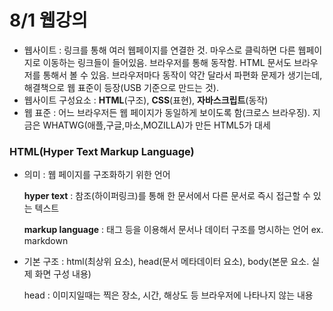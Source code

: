 # 8/1 웹강의

- 웹사이트 : 링크를 통해 여러 웹페이지를 연결한 것. 마우스로 클릭하면 다른 웹페이지로 이동하는 링크들이 들어있음. 브라우저를 통해 동작함. HTML 문서도 브라우저를 통해서 볼 수 있음. 브라우저마다 동작이 약간 달라서 파편화 문제가 생기는데, 해결책으로 웹 표준이 등장(USB 기준으로 만드는 것).
- 웹사이트 구성요소 : **HTML**(구조), **CSS**(표현), **자바스크립트**(동작)
- 웹 표준 : 어느 브라우저든 웹 페이지가 동일하게 보이도록 함(크로스 브라우징). 지금은 WHATWG(애플,구글,마소,MOZILLA)가 만든 HTML5가 대세

### **HTML(Hyper Text Markup Language)**

- 의미 : 웹 페이지를 구조화하기 위한 언어
  
  **hyper text** : 참조(하이퍼링크)를 통해 한 문서에서 다른 문서로 즉시 접근할 수 있는 텍스트
  
  **markup language** : 태그 등을 이용해서 문서나 데이터 구조를 명시하는 언어 ex. markdown

- 기본 구조 : html(최상위 요소), head(문서 메타데이터 요소), body(본문 요소. 실제 화면 구성 내용)
  
  head : 이미지일때는 찍은 장소, 시간, 해상도 등 브라우저에 나타나지 않는 내용 <title>, <html>, <link>, <script>…
  
  **요소 element** : 시작&종료태그와 내용으로 구성 `<h1>contents<h1>`
  
  내용이 없는 태그도 존재(닫는 태그 없는 경우) ex. br, hr, img, link…
  
  요소는 중첩될 수 있음
  
  **속성 attribute** : 경로와 크기와 같은 추가적인 정보를 제공하며 요소의 시작 태그에 작성. 보통 이름과 값이 한 쌍으로 존재
  
  태그와 상관없이 사용가능한 속성(HTML global attribute)
  
  -id : 문서 전체에서 유일한 고유 식별자 지정
  
  -class : 공백으로 구분된 해당 요소의 클래스 목록
  
  -data : 페이지에 개인 사용자 정의 데이터 저장
  
  **시맨틱 태그** : HTML 태그가 특정 목적 semantic value를 가지는 것. 코드의 가독성을 높일 수 있음. ex. header, nav, aside, section, article, footer
  
  **렌더링 rendering** : 웹사이트 코드를 사용자가 보게 되는 웹사이트로 바꾸는 과정
  
  **DOM 트리 (Document Object Model)** : html문서를 브라우저에서 렌더링 하기위한 구조

- HTML 문서 구조화
  
  HTML 요소는 **인라인**(글자처럼 취급, 줄바꿈x), **블록 요소**(한 줄 모두 사용, 줄바꿈o)로 나뉨
  
  ex. <a>, <br>, <span>, <p>, <div> …
  
  **form** : 정보를 서버에 제출하기 위해 사용하는 태그 ex. form action=”search” method=”GET”
  
  input: name, value, required ex. input type=”text” name=”q”. value는 기본값
  
  input label : label을 클릭해서 input을 활성화시킴. 사용자가 웹 환경에서 편하게 사용할 수 있음. <input>에 id 속성, <label>에 for 속성 활용. checkbox는 다중 선택일때, radio는 단일선택일때 사용

### CSS (Cascading Style Sheets)

의미 : 스타일을 지정하기 위한 언어

형식 : h1(선택자) { color(속성) : blue(값); }

- 정의 방법
  
  -인라인 : 해당 태그에 직접 style 속성 적음
  
  -내부 참조 : <head> 내 <style>에 작성
  
  -**외부 참조** : 외부 css 파일을 <head> 내 <link>를 통해 불러옴

- CSS selectors : 기본 선택자(전체 선택자, 요소 선택자, 클래스 선택자, id 선택자, 속성 선택자), 결합자(자손,자식 결합자, 형제 결합자), 의사 클래스

- **기본 선택자 selectors**
  
  -요소 선택자 : 태그를 직접 선택
  
  -클래스 선택자 : ‘.’로 시작. 해당 클래스가 적용된 항목 선택
  
  -id 선택자 : ‘#’로 시작. 해당 id가 적용된 항목 선택. 한 파일에 하나만 사용

- **결합자 combinators**
  
  -**자손 결합자** : **space** 공백을 통해 지정된 하위 항목 모두에 스타일 적용됨 ex. box p {~~~} 로 정의하면 box 하위의 모든 <p>에 적용됨
  
  -**자식 결합자** : ‘**>**’를 통해 지정된 요소 바로 밑에 있는 하위요소에만 스타일 적용됨 ex. box > p {~~~} 로 정의하면 box 바로 밑에 있는 <p>에만 적용됨
  
  -**인접형제 결합자** : ‘**+**’를 통해 지정된 요소 바로 밑에 있는 요소( 하위요소x)에만 스타일 적용됨. ex. box + p {~~~}로 정의하면 box 바로 밑에 있는 <p>에 적용되는데, <p>는 하위요소가 아니라 동일 depth에 있어야함
  
  -**일반형제 결합자** : ‘**~**’를 통해 지정된 요소 하위 모든 요소(하위요소x)에 적용됨 ex. box ~ p {~~~}로 정의하면 box 하위에 있는 모든 동일 depth <p>에 적용됨
  
  우선 순위는 범위가 좁을수록 강함
  
  (!important로 정한 요소) > 인라인 > id > class >요소. 겹칠 때는 더 나중에 적은 코드 적용됨
  
  상속을 통해 부모 요소의 속성 자식 태그한테 넘김. text 관련 font, color, text-align 등. cf. box model 관련 요소, position 관련 요소, 여백, 레이아웃은 상속 안됨

- CSS 기본 스타일
  
  픽셀 : 크기는 변하지 않기에 고정적인 단위
  
  % : 가변적인 레이아웃에서 사용
  
  em : 부모 요소에 대한 상속의 영향 받음. 상대적인 사이즈
  
  rem : 최상위 요소의 사이즈 기준으로 배수 단위를 가짐. 상속 영향 없음. 폰트 기본값 16px
  
  viewport : 디바이스의 크기 기준으로 상대적 사이즈 결정됨. 50vw 화면 절반
  
  색상 : 색상 키워드, RGB, HSL

- CSS box model : 모든 요소는 네모이고 위에서 아래로, 왼쪽에서 오른쪽으로 쌓인다(=normal flow)
  
  **content**, **padding**(content와 border 사이), **border**, **margin**(border 바깥 여백)
  
  margin은 위(top)부터 시계방향대로, 값이 없으면 대칭

- CSS Display
  
  -인라인 : span, a, img, input label, b, em, i, strong. width, height, margin top,bottom 못정함
  
  -블록레벨 : div, ul, ol, li, p, hr, form…
  
  -inline-block : inline처럼 한줄에 표시하고, block처럼 width, height, margin 정할 수 있음
  
  -none : 화면에 표시하지 않고 공간조차 부여되지 않음. cf. visibility: hidden 공간은 차지하지만 화면에 표시되지 않음

- CSS position
  
  -relative : 자기 자신의 staic(기본 값. normal flow. 좌측상단) 기준으로 이동
  
  -absolute : normal flow에서 벗어나서 공간을 차지하지 않음. 부모 기준으로 이동
  
  -fixed : normal flow에서 벗어나서 공간을 차지하지 않음. viewport 기준으로 이동
  
  -sticky : static 처럼 움직이다가 스크롤 위치 임계점에 이르면 fixed처럼 화면에 고정됨
